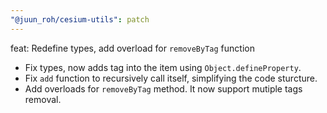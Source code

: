 ```yaml
---
"@juun_roh/cesium-utils": patch
---
```


feat: Redefine types, add overload for `removeByTag` function

* Fix types, now adds tag into the item using `Object.defineProperty`.
* Fix `add` function to recursively call itself, simplifying the code sturcture.
* Add overloads for `removeByTag` method. It now support mutiple tags removal.
